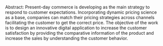 Abstract:
Present-day commerce is developing as the main strategy to respond to customer expectations. Incorporating dynamic pricing science as a base, companies can match their pricing strategies across channels facilitating the customer to get the correct price. The objective of the work is to design an innovative digital application to increase the customer satisfaction by providing the comparative information of the product and increase the sales by understanding the customer behavior.
